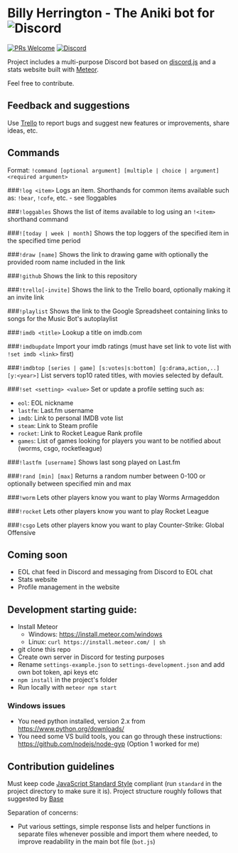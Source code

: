 # Billy Herrington - The Aniki bot for ![Discord][Discord-logo]

[Discord-logo]: https://discordapp.com/assets/4ff060e44afc171e9622fbe589c2c09e.png
[![PRs Welcome](https://img.shields.io/badge/PRs-welcome-brightgreen.svg?style=flat-square)](http://makeapullrequest.com) [![Discord](https://discordapp.com/api/guilds/207629806513160192/widget.png)](https://discord.gg/j5WMFC6)

Project includes a multi-purpose Discord bot based on [discord.js](https://github.com/hydrabolt/discord.js/) and a stats website built with [Meteor](https://meteor.com).

Feel free to contribute.

## Feedback and suggestions
Use [Trello](https://trello.com/b/WyGGKT38/elma-discord) to report bugs and suggest new features or improvements, share ideas, etc.

## Commands
Format: `!command [optional argument] [multiple | choice | argument] <required argument>`

###`!log <item>`
Logs an item. Shorthands for common items available such as: `!bear`, `!cofe`, etc. - see !loggables

###`!loggables`
Shows the list of items available to log using an `!<item>` shorthand command

###`![today | week | month]` <item>
Shows the top loggers of the specified item in the specified time period

###`!draw [name]`
Shows the link to drawing game with optionally the provided room name included in the link

###`!github`
Shows the link to this repository

###`!trello[-invite]`
Shows the link to the Trello board, optionally making it an invite link

###`!playlist`
Shows the link to the Google Spreadsheet containing links to songs for the Music Bot's autoplaylist

###`!imdb <title>`
Lookup a title on imdb.com

###`!imdbupdate`
Import your imdb ratings (must have set link to vote list with `!set imdb <link>` first)

###`!imdbtop [series | game] [s:votes|s:bottom] [g:drama,action,..] [y:<year>]`
List servers top10 rated titles, with movies selected by default.

###`!set <setting> <value>`
Set or update a profile setting such as:
- `eol`: EOL nickname
- `lastfm`: Last.fm username
- `imdb`: Link to personal IMDB vote list
- `steam`: Link to Steam profile
- `rocket`: Link to Rocket League Rank profile
- `games`: List of games looking for players you want to be notified about (worms, csgo, rocketleague)

###`!lastfm [username]`
Shows last song played on Last.fm

###`!rand [min] [max]`
Returns a random number between 0-100 or optionally between specified min and max

###`!worm`
Lets other players know you want to play Worms Armageddon

###`!rocket`
Lets other players know you want to play Rocket League

###`!csgo`
Lets other players know you want to play Counter-Strike: Global Offensive

## Coming soon
- EOL chat feed in Discord and messaging from Discord to EOL chat
- Stats website
- Profile management in the website

## Development starting guide:
- Install Meteor
  - Windows: https://install.meteor.com/windows
  - Linux: `curl https://install.meteor.com/ | sh`
- git clone this repo
- Create own server in Discord for testing purposes
- Rename `settings-example.json` to `settings-development.json` and add own bot token, api keys etc
- `npm install` in the project's folder
- Run locally with `meteor npm start`

### Windows issues
- You need python installed, version 2.x from https://www.python.org/downloads/
- You need some VS build tools, you can go through these instructions: https://github.com/nodejs/node-gyp (Option 1 worked for me)

## Contribution guidelines
Must keep code [JavaScript Standard Style](http://standardjs.com/) compliant (run `standard` in the project directory to make sure it is). Project structure roughly follows that suggested by [Base](https://github.com/themeteorchef/base)

Separation of concerns:
- Put various settings, simple response lists and helper functions in separate files whenever possible and import them where needed, to improve readability in the main bot file (`bot.js`)
